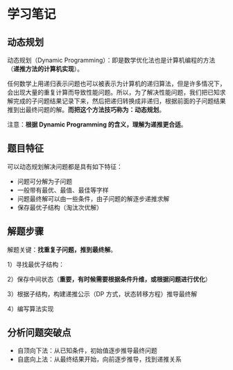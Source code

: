 # 学习笔记

## 动态规划

动态规划（Dynamic Programming）：即是数学优化法也是计算机编程的方法（**递推方法的计算机实现**）。

任何数学上用递归表示问题也可以被表示为计算机的递归算法，但是许多情况下，会出现大量的重复计算而导致性能问题。所以，为了解决性能问题，我们把已知求解完成的子问题结果记录下来，然后把递归转换成非递归，根据前面的子问题结果推到出最终问题的解。**而把这个方法技巧称为：动态规划**。

注意：**根据 Dynamic Programming 的含义，理解为递推更合适**。

## 题目特征

可以动态规划解决问题都是具有如下特征：

+ 问题可分解为子问题
+ 一般带有最优、最值、最佳等字样
+ 问题最终解可以由一些条件，由子问题的解逐步递推求解
+ 保存最优子结构（淘汰次优解）

## 解题步骤

解题关键：**找重复子问题，推到最终解**。

1）寻找最优子结构：

2）保存中间状态（**重要，有时候需要根据条件升维，或根据问题进行优化**）

3）根据子结构，构建递推公示（DP 方式，状态转移方程）推导最终解

4）编写算法实现

## 分析问题突破点

+ 自顶向下法：从已知条件，初始值逐步推导最终问题
+ 自底向上法：从最终结果开始，向前逐步推导，找到递推关系